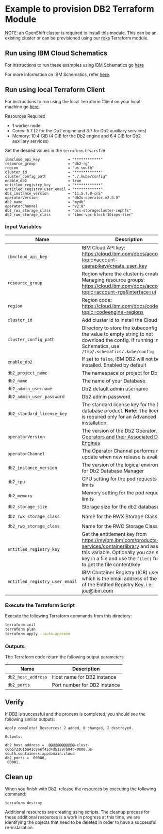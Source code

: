 
# Example to provision DB2 Terraform Module

NOTE: an OpenShift cluster is required to install this module. This can be an existing cluster or can be provisioned using our [roks](https://github.com/ibm-build-lab/terraform-ibm-cloud-pak/tree/main/modules/roks) Terraform module.

## Run using IBM Cloud Schematics

For instructions to run these examples using IBM Schematics go [here](https://github.com/ibm-build-lab/terraform-ibm-cloud-pak/blob/main/Using_Schematics.md)

For more information on IBM Schematics, refer [here](https://cloud.ibm.com/docs/schematics?topic=schematics-get-started-terraform).

## Run using local Terraform Client

For instructions to run using the local Terraform Client on your local machine go [here](https://github.com/ibm-build-lab/terraform-ibm-cloud-pak/blob/main/Using_Terraform.md). 

Resources Required
-   1 worker node
-   Cores: 5.7 (2 for the Db2 engine and 3.7 for Db2 auxiliary services)
-   Memory: 10.4 GiB (4 GiB for the Db2 engine and 6.4 GiB for Db2 auxiliary services)

Set the desired values in the `terraform.tfvars` file

```hcl
ibmcloud_api_key             = "************"
resource_group               = "db2-rg"
region                       = "us-south"
cluster_id                   = "************"
cluster_config_path          = "./.kube/config"
enable_db2                   = true
entitled_registry_key        = "************"
entitled_registry_user_email = "************"
db2_instance_version         = "11.5.7.0-cn5"
operatorVersion              = "db2u-operator.v2.0.0"
db2_name                     = "mydb"
operatorChannel              = "v2.0"
db2_rwx_storage_class        = "ocs-storagecluster-cephfs"
db2_rwo_storage_class        = "ibmc-vpc-block-10iops-tier"
``` 

### Input Variables

| Name                       | Description                                                            | Default                | Required |
| ---------------------------|------------------------------------------------------------------------|------------------------|----------|
| `ibmcloud_api_key`         | IBM Cloud API key: https://cloud.ibm.com/docs/account?topic=account-userapikey#create_user_key                                                    |                        | Yes      |
| `resource_group`           | Region where the cluster is created. Managing resource groups: https://cloud.ibm.com/docs/account?topic=account-rgs&interface=ui | `cloud-pak-sandbox` | Yes      |
| `region`                   | Region code: https://cloud.ibm.com/docs/codeengine?topic=codeengine-regions                                                            | `us-south`             | No       |
| `cluster_id`               | Add cluster id to install the Cloud Pak on.   |          |   No   |
| `cluster_config_path`      | Directory to store the kubeconfig file, set the value to empty string to not download the config. If running in Schematics, use `/tmp/.schematics/.kube/config`  | `./.kube/config`        |   No     |
| `enable_db2`               | If set to `false`, IBM DB2 will not be installed. Enabled by default   |  `true`                |   No     |
| `db2_project_name`         | The namespace or project for Db2                                       | `ibm-db2`              |   No    |
| `db2_name`                 | The name of your Database.                                             | `MYDB01`           | No      |
| `db2_admin_username`       | Db2 default admin username                                              | `db2inst1`             |   No    |
| `db2_admin_user_password`  | Db2 admin password                          |                        |   Yes    |
| `db2_standard_license_key` | The standard license key for the Db2 database product. **Note**: The license key is required only for an Advanced DB2 installation.|                       |   No    |
| `operatorVersion`          | The version of the Db2 Operator. [Db2 Operators and their Associated Db2 Engines](https://www.ibm.com/docs/en/db2/11.5?topic=deployments-db2-red-hat-openshift)  |`db2u-operator.v2.0.0` |   Yes    |
| `operatorChannel`          | The Operator Channel performs rollout update when new release is available.|   `v2.0`           |   No    |
| `db2_instance_version`     | The version of the logical environment for Db2 Database Manager        |`11.5.7.0-cn5`              |   No     |
| `db2_cpu`                  | CPU setting for the pod requests and limits                            |   `4`                 |   No    |
| `db2_memory`               | Memory setting for the pod requests and limits                         |  `16Gi`               |   No    |
| `db2_storage_size`         | Storage size for the db2 databases                                     |  `100Gi`               |   No    |
| `db2_rwx_storage_class`        | Name for the RWX Storage Class                                             | `ibmc-file-gold-gid`   |   No     |
| `db2_rwo_storage_class`        | Name for the RWO Storage Class                                             | `ibmc-block-gold`   |   No     |
| `entitled_registry_key`    | Get the entitlement key from https://myibm.ibm.com/products-services/containerlibrary and assign it to this variable. Optionally you can store the key in a file and use the `file()` function to get the file content/key |                             | Yes      |
| `entitled_registry_user_email`| IBM Container Registry (ICR) username which is the email address of the owner of the Entitled Registry Key. i.e: joe@ibm.com |              | Yes      |

### Execute the Terraform Script

Execute the following Terraform commands from this directory:

```bash
terraform init
terraform plan
terraform apply --auto-approve
```

### Outputs

The Terraform code return the following output parameters:

| Name                   | Description                                                                                 |
|------------------------|---------------------------------------------------------------------------------------------|
| `db2_host_address`     | Host name for DB2 instance                                                                  |
| `db2_ports`            | Port number for DB2 instance  
## Verify

If DB2 is successful and the process is completed, you should see the following similar outputs:

```console
Apply complete! Resources: 2 added, 0 changed, 2 destroyed.

Outputs:

db2_host_address =  @@@@@@@@@@@@-clust-c0b572361ba41c9eef42d4d51297b04b-0000.us-south.containers.appdomain.cloud                 
db2_ports =  00000,
 00001,
```

## Clean up

When you finish with Db2, release the resources by executing the following command:
```
terraform destroy
```
Additional resources are creating using scripts. The cleanup process for these additional resources is a work in progress at this time, we are identifying the objects that need to be deleted in order to have a successful re-installation.
